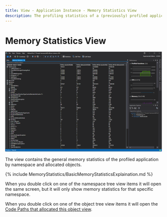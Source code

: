 ```yaml
---
title: View - Application Instance - Memory Statistics View
description: The profiling statistics of a (previously) profiled application.
---
```


# Memory Statistics View
![assets/img/ApplicationInstanceWindow/MemoryStatisticsWindow.png](../../../assets/img/ApplicationInstanceWindow/MemoryStatisticsWindow.png)

The view contains the general memory statistics of the profiled application by namespace and allocated objects.

{% include MemoryStatistics/BasicMemoryStatisticsExplaination.md %}

When you double click on one of the namespace tree view items it will open the same screen, but it will only show memory statistics for that specific namespace.

When you double click on one of the object tree view items it will open the [Code Paths that allocated this object view](AllocatedByCodePathView).